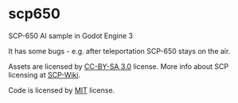 # scp650

SCP-650 AI sample in Godot Engine 3

It has some bugs - e.g. after teleportation SCP-650 stays on the air.

Assets are licensed by [CC-BY-SA 3.0](/LICENSE.CCBYSA3) license. More info about SCP licensing at [SCP-Wiki](https://scp-wiki.wikidot.com/licensing-guide).

Code is licensed by [MIT](/LICENSE.MIT) license.